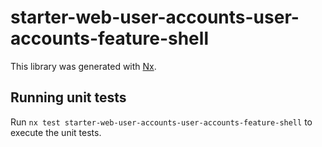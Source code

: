 # starter-web-user-accounts-user-accounts-feature-shell

This library was generated with [Nx](https://nx.dev).

## Running unit tests

Run `nx test starter-web-user-accounts-user-accounts-feature-shell` to execute the unit tests.
